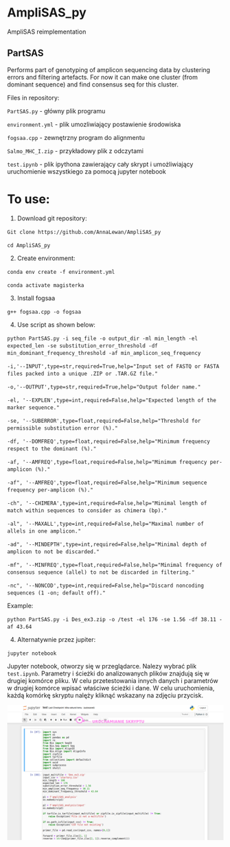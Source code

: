 # AmpliSAS_py
AmpliSAS reimplementation

PartSAS 
-----------------------------------------------------------------------------------------------------

Performs part of genotyping of amplicon sequencing data by clustering errors and filtering artefacts. For now it can make one cluster (from dominant sequence) and find consensus seq for this cluster.

Files in repository:

`PartSAS.py` - główny plik programu

`environment.yml` - plik umozliwiający postawienie środowiska

`fogsaa.cpp` - zewnętrzny program do alignmentu

`Salmo_MHC_I.zip` - przykładowy plik z odczytami

`test.ipynb` - plik ipythona zawierający cały skrypt i umożliwiający uruchomienie wszystkiego za pomocą jupyter notebook


# To use:
1. Download git repository:

`Git clone https://github.com/AnnaLewan/AmpliSAS_py`

`cd AmpliSAS_py`

2. Create environment:

`conda env create -f environment.yml`

`conda activate magisterka`

3. Install fogsaa

`g++ fogsaa.cpp -o fogsaa`

4. Use script as shown below:


`python PartSAS.py -i seq_file -o output_dir -ml min_length -el expected_len -se substitution_error_threshold -df min_dominant_frequency_threshold -af min_amplicon_seq_frequency`

`-i,'--INPUT',type=str,required=True,help="Input set of FASTQ or FASTA files packed into a unique .ZIP or .TAR.GZ file."`

`-o,'--OUTPUT',type=str,required=True,help="Output folder name."`

`-el, '--EXPLEN',type=int,required=False,help="Expected length of the marker sequence."`

`-se, '--SUBERROR',type=float,required=False,help="Threshold for permissible substitution error (%)."`

`-df, '--DOMFREQ',type=float,required=False,help="Minimum frequency respect to the dominant (%)."`

`-af, '--AMFREQ',type=float,required=False,help="Minimum frequency per-amplicon (%)."`

`-af", '--AMFREQ',type=float,required=False,help="Minimum sequence frequency per-amplicon (%)."`

`-ch", '--CHIMERA',type=int,required=False,help="Minimal length of match within sequences to consider as chimera (bp)."`

`-al", '--MAXALL',type=int,required=False,help="Maximal number of allels in one amplicon."`

`-ad", '--MINDEPTH',type=int,required=False,help="Minimal depth of amplicon to not be discarded."`

`-mf", '--MINFREQ',type=float,required=False,help="Minimal frequency of consensus sequence (allel) to not be discarded in filtering."`

`-nc", '--NONCOD',type=int,required=False,help="Discard noncoding sequences (1 -on; default off)."`


Example:

`python PartSAS.py -i Des_ex3.zip -o /test -el 176 -se 1.56 -df 38.11 -af 43.64`

4. Alternatywnie przez jupiter:

`jupyter notebook`

Jupyter notebook, otworzy się w przeglądarce. Nalezy wybrać plik `test.ipynb`. Parametry i ścieżki do analizowanych plików znajdują się w drugiej komórce pliku. W celu przetestowania innych danych i parametrów w drugiej komórce wpisać właściwe ścieżki i dane. W celu uruchomienia, każdą komórkę skryptu nalęży kliknąć wskazany na zdjęciu przycisk.

![przycisk](/przycisk.png)










